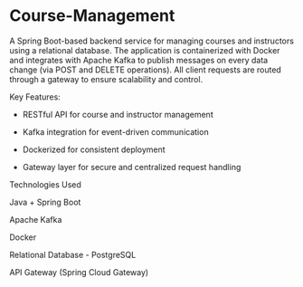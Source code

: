 # Course-Management

A Spring Boot-based backend service for managing courses and instructors using a relational database. The application is containerized with Docker and integrates with Apache Kafka to publish messages on every data change (via POST and DELETE operations). All client requests are routed through a gateway to ensure scalability and control.

Key Features:

- RESTful API for course and instructor management

- Kafka integration for event-driven communication

- Dockerized for consistent deployment

- Gateway layer for secure and centralized request handling

Technologies Used

Java + Spring Boot

Apache Kafka

Docker

Relational Database - PostgreSQL

API Gateway (Spring Cloud Gateway)

